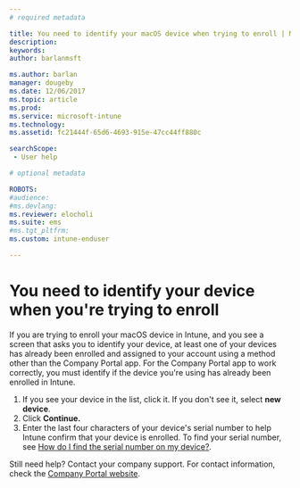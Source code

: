 ```yaml
---
# required metadata

title: You need to identify your macOS device when trying to enroll | Microsoft Docs
description:
keywords:
author: barlanmsft
ms.author: barlan
manager: dougeby
ms.date: 12/06/2017
ms.topic: article
ms.prod:
ms.service: microsoft-intune
ms.technology:
ms.assetid: fc21444f-65d6-4693-915e-47cc44ff880c
searchScope: - User help

# optional metadata

ROBOTS:  
#audience:
#ms.devlang:
ms.reviewer: elocholi
ms.suite: ems
#ms.tgt_pltfrm:
ms.custom: intune-enduser

---
```



# You need to identify your device when you're trying to enroll

If you are trying to enroll your macOS device in Intune, and you see a screen that asks you to identify your device, at least one of your devices has already been enrolled and assigned to your account using a method other than the Company Portal app. For the Company Portal app to work correctly, you must identify if the device you're using has already been enrolled in Intune.

1. If you see your device in the list, click it. If you don't see it, select **new device**.
2. Click **Continue.**
3. Enter the last four characters of your device's serial number to help Intune confirm that your device is enrolled. To find your serial number, see [How do I find the serial number on my device?](how-do-i-find-the-serial-number-on-my-device-macos.md).

Still need help? Contact your company support. For contact information, check the [Company Portal website](https://portal.manage.microsoft.com#HelpDeskDialog).
